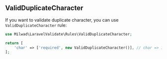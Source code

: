 ## ValidDuplicateCharacter

If you want to validate duplicate character, you can use `ValidDuplicateCharacter` rule:

```php
use Milwad\LaravelValidate\Rules\ValidDuplicateCharacter;

return [
    'char' => ['required', new ValidDuplicateCharacter()], // char => 1,2,3,4,5,6,7,8,9
];
```
